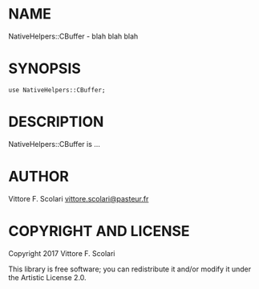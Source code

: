 NAME
====

NativeHelpers::CBuffer - blah blah blah

SYNOPSIS
========

    use NativeHelpers::CBuffer;

DESCRIPTION
===========

NativeHelpers::CBuffer is ...

AUTHOR
======

Vittore F. Scolari <vittore.scolari@pasteur.fr>

COPYRIGHT AND LICENSE
=====================

Copyright 2017 Vittore F. Scolari

This library is free software; you can redistribute it and/or modify it under the Artistic License 2.0.
